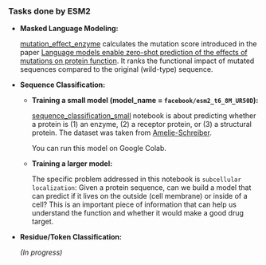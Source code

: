 ### Tasks done by ESM2

- **Masked Language Modeling:**

  [mutation_effect_enzyme](https://github.com/mabbasiazad/Protein_Language_Models/blob/master/mutation_effect_enzyme.ipynb) calculates the mutation score introduced in the paper [Language models enable zero-shot prediction of the effects of mutations on protein function](https://www.biorxiv.org/content/10.1101/2021.07.09.450648v2). It ranks the functional impact of mutated sequences compared to the original (wild-type) sequence.

- **Sequence Classification:**

  - **Training a small model (model_name = `facebook/esm2_t6_8M_UR50D`):**

    [sequence_classification_small](https://github.com/mabbasiazad/Protein_Language_Models/blob/master/sequence_classification_small.ipynb) notebook is about predicting whether a protein is (1) an enzyme, (2) a receptor protein, or (3) a structural protein. The dataset was taken from [Amelie-Schreiber](https://github.com/Amelie-Schreiber/esm2_masked_lm/blob/main/sequence_classification.ipynb).

    You can run this model on Google Colab.

  - **Training a larger model:**

    The specific problem addressed in this notebook is `subcellular localization`: Given a protein sequence, can we build a model that can predict if it lives on the outside (cell membrane) or inside of a cell? This is an important piece of information that can help us understand the function and whether it would make a good drug target.

- **Residue/Token Classification:**

  *(In progress)*
